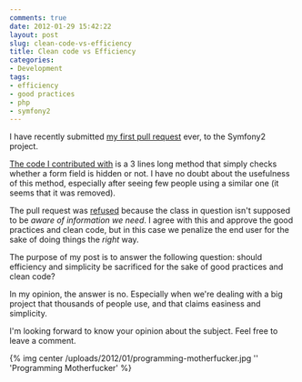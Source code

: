 ```yaml
---
comments: true
date: 2012-01-29 15:42:22
layout: post
slug: clean-code-vs-efficiency
title: Clean code vs Efficiency
categories:
- Development
tags:
- efficiency
- good practices
- php
- symfony2
---
```


I have recently submitted [my first pull request](https://github.com/symfony/symfony/pull/3209) ever, to the Symfony2 project.

[The code I contributed with](https://github.com/Dinduks/symfony/commit/5306457f4b1073c6544dd4235a74c4d5f612ed9d) is a 3 lines long method that simply checks whether a form field is hidden or not.
I have no doubt about the usefulness of this method, especially after seeing few people using a similar one (it seems that it was removed).

The pull request was [refused](https://github.com/symfony/symfony/pull/3209#issuecomment-3707718) because the class in question isn't supposed to be *aware of information we need*.
I agree with this and approve the good practices and clean code, but in this case we penalize the end user for the sake of doing things the *right* way.

The purpose of my post is to answer the following question: should efficiency and simplicity be sacrificed for the sake of good practices and clean code?

In my opinion, the answer is no. Especially when we're dealing with a big project that thousands of people use, and that claims easiness and simplicity.

I'm looking forward to know your opinion about the subject. Feel free to leave a comment.

{% img center /uploads/2012/01/programming-motherfucker.jpg '' 'Programming Motherfucker' %}
